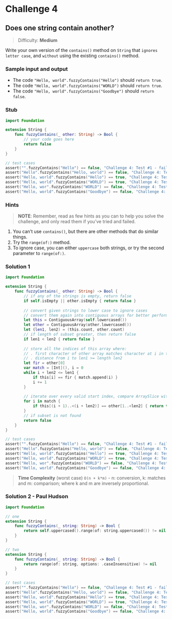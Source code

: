 # Challenge 4

## Does one string contain another?

> Difficulty: **Medium**

Write your own version of the `contains()` method on `String` that `ignores letter case`, and
`without` using the existing `contains()` method.

### Sample input and output

- The code `"Hello, world".fuzzyContains("Hello")` should `return true`.
- The code `"Hello, world".fuzzyContains("WORLD")` should `return true`.
- The code `"Hello, world".fuzzyContains("Goodbye")` should `return false`.

### Stub

``` swift
import Foundation

extension String {
    func fuzzyContains(_ other: String) -> Bool {
        // your code goes here
        return false
    }
}

// test cases
assert("".fuzzyContains("Hello") == false, "Challenge 4: Test #1 - failed")
assert("Hello".fuzzyContains("Hello, world") == false, "Challenge 4: Test #1 - failed")
assert("Hello, world".fuzzyContains("Hello") == true, "Challenge 4: Test #1 - failed")
assert("Hello, world".fuzzyContains("WORLD") == true, "Challenge 4: Test #2 - failed")
assert("Hello, wor".fuzzyContains("WORLD") == false, "Challenge 4: Test #2 - failed")
assert("Hello, world".fuzzyContains("Goodbye") == false, "Challenge 4: Test #3 - failed")
```

### Hints

> **NOTE**: Remember, read as few hints as you can to help you solve the challenge, and only read them if you’ve tried and failed.

1. You can’t use `contains()`, but there are other methods that do similar things.
2. Try the `range(of:)` method.
3. To ignore case, you can either `uppercase` both strings, or try the second parameter to `range(of:)`.

### Solution 1

``` swift
import Foundation

extension String {
    func fuzzyContains(_ other: String) -> Bool {
        // if any of the strings is empty, return false
        if self.isEmpty || other.isEmpty { return false }
        
        // convert given strings to lower case to ignore cases
        // convert them again into contiguous arrays for better performance
        let this = ContiguousArray(self.lowercased())
        let other = ContiguousArray(other.lowercased())
        let (len1, len2) = (this.count, other.count)
        // if length of subset greater, then return false
        if len1 < len2 { return false }
        
        // store all the indices of this array where:
        // . first character of other array matches character at i in this array
        // . distance from i to len1 >= length len2
        let fir = other[0]
        var match = [Int](), i = 0
        while i + len2 <= len1 {
            if this[i] == fir { match.append(i) }
            i += 1
        }
        
        // iterate over every valid start index, compare ArraySlice with other
        for i in match {
            if this[(i + 1)..<(i + len2)] == other[1..<len2] { return true }
        }
        // if subset is not found
        return false
    }
}

// test cases
assert("".fuzzyContains("Hello") == false, "Challenge 4: Test #1 - failed")
assert("Hello".fuzzyContains("Hello, world") == false, "Challenge 4: Test #2 - failed")
assert("Hello, world".fuzzyContains("Hello") == true, "Challenge 4: Test #3 - failed")
assert("Hello, world".fuzzyContains("WORLD") == true, "Challenge 4: Test #4 - failed")
assert("Hello, wor".fuzzyContains("WORLD") == false, "Challenge 4: Test #5 - failed")
assert("Hello, world".fuzzyContains("Goodbye") == false, "Challenge 4: Test #6 - failed")
```

> **Time Complexity** (worst case) `O(n + k*m)` - n: conversion, k: matches and m: comparison; where k and m are inversely proportional.

### Solution 2 - Paul Hudson

``` swift
import Foundation

// one
extension String {
    func fuzzyContains(_ string: String) -> Bool {
        return self.uppercased().range(of: string.uppercased()) != nil
    }
}

// two
extension String {
    func fuzzyContains(_ string: String) -> Bool {
        return range(of: string, options: .caseInsensitive) != nil
    }
}

// test cases
assert("".fuzzyContains("Hello") == false, "Challenge 4: Test #1 - failed")
assert("Hello".fuzzyContains("Hello, world") == false, "Challenge 4: Test #2 - failed")
assert("Hello, world".fuzzyContains("Hello") == true, "Challenge 4: Test #3 - failed")
assert("Hello, world".fuzzyContains("WORLD") == true, "Challenge 4: Test #4 - failed")
assert("Hello, wor".fuzzyContains("WORLD") == false, "Challenge 4: Test #5 - failed")
assert("Hello, world".fuzzyContains("Goodbye") == false, "Challenge 4: Test #6 - failed")
```
